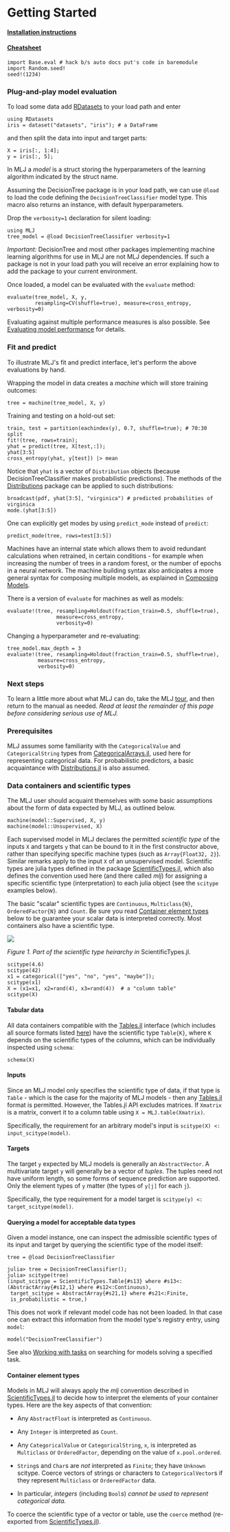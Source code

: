 # Getting Started

#### [Installation instructions](https://github.com/alan-turing-institute/MLJ.jl/blob/master/README.md)

#### [Cheatsheet](mlj_cheatsheet.md)

```@setup doda
import Base.eval # hack b/s auto docs put's code in baremodule
import Random.seed! 
seed!(1234) 
```

### Plug-and-play model evaluation

To load some data add
[RDatasets](https://github.com/JuliaStats/RDatasets.jl) to your load
path and enter
```@repl doda
using RDatasets
iris = dataset("datasets", "iris"); # a DataFrame
```
and then split the data into input and target parts:

```@repl doda
X = iris[:, 1:4];
y = iris[:, 5];
```

In MLJ a *model* is a struct storing the hyperparameters of the
learning algorithm indicated by the struct name.  

Assuming the DecisionTree package is in your load path, we can use
`@load` to load the code defining the `DecisionTreeClassifier` model
type. This macro also returns an instance, with default
hyperparameters. 

Drop the `verbosity=1` declaration for silent loading:

```@repl doda
using MLJ
tree_model = @load DecisionTreeClassifier verbosity=1
```

*Important:* DecisionTree and most other packages implementing machine
learning algorithms for use in MLJ are not MLJ dependencies. If such a
package is not in your load path you will receive an error explaining
how to add the package to your current environment.

Once loaded, a model can be evaluated with the `evaluate` method:

```@repl doda
evaluate(tree_model, X, y, 
         resampling=CV(shuffle=true), measure=cross_entropy, verbosity=0)
```

Evaluating against multiple performance measures is also possible. See
[Evaluating model performance](evaluating_model_performance.md) for details.


### Fit and predict

To illustrate MLJ's fit and predict interface, let's perform the above
evaluations by hand.

Wrapping the model in data creates a *machine* which will store
training outcomes:

```@repl doda
tree = machine(tree_model, X, y)
```

Training and testing on a hold-out set:

```@repl doda
train, test = partition(eachindex(y), 0.7, shuffle=true); # 70:30 split
fit!(tree, rows=train);
yhat = predict(tree, X[test,:]);
yhat[3:5]
cross_entropy(yhat, y[test]) |> mean
```

Notice that `yhat` is a vector of `Distribution` objects (because
DecisionTreeClassifier makes probabilistic predictions). The methods
of the [Distributions](https://github.com/JuliaStats/Distributions.jl)
package can be applied to such distributions:

```@repl doda
broadcast(pdf, yhat[3:5], "virginica") # predicted probabilities of virginica
mode.(yhat[3:5])
```

One can explicitly get modes by using `predict_mode` instead of `predict`:

```@repl doda
predict_mode(tree, rows=test[3:5])
```

Machines have an internal state which allows them to avoid redundant
calculations when retrained, in certain conditions - for example when
increasing the number of trees in a random forest, or the number of
epochs in a neural network. The machine building syntax also
anticipates a more general syntax for composing multiple models, as
explained in [Composing Models](composing_models.md).

There is a version of `evaluate` for machines as well as models:

```@repl doda
evaluate!(tree, resampling=Holdout(fraction_train=0.5, shuffle=true),
                measure=cross_entropy,
                verbosity=0)
```
Changing a hyperparameter and re-evaluating:

```@repl doda
tree_model.max_depth = 3
evaluate!(tree, resampling=Holdout(fraction_train=0.5, shuffle=true),
          measure=cross_entropy,
          verbosity=0)
```

### Next steps

To learn a little more about what MLJ can do, take the MLJ
[tour](https://github.com/alan-turing-institute/MLJ.jl/blob/master/examples/tour/tour.ipynb),
and then return to the manual as needed. *Read at least the remainder
of this page before considering serious use of MLJ.*


### Prerequisites

MLJ assumes some familiarity with the `CategoricalValue` and
`CategoricalString` types from
[CategoricalArrays.jl](https://github.com/JuliaData/CategoricalArrays.jl),
used here for representing categorical data. For probabilistic
predictors, a basic acquaintance with
[Distributions.jl](https://github.com/JuliaStats/Distributions.jl) is
also assumed.


### Data containers and scientific types

The MLJ user should acquaint themselves with some
basic assumptions about the form of data expected by MLJ, as outlined
below. 

```
machine(model::Supervised, X, y) 
machine(model::Unsupervised, X)
```

Each supervised model in MLJ declares the permitted *scientific type*
of the inputs `X` and targets `y` that can be bound to it in the first
constructor above, rather than specifying specific machine types (such
as `Array{Float32, 2}`). Similar remarks apply to the input `X` of an
unsupervised model. Scientific types are julia types defined in the
package
[ScientificTypes.jl](https://github.com/alan-turing-institute/ScientificTypes.jl),
which also defines the convention used here (and there called *mlj*)
for assigning a specific scientific type (interpretation) to each
julia object (see the `scitype` examples below).

The basic "scalar" scientific types are `Continuous`, `Multiclass{N}`,
`OrderedFactor{N}` and `Count`. Be sure you read [Container element
types](@ref) below to be guarantee your scalar data is interpreted
correctly. Most containers also have a scientific
type.


![](scitypes.png)

*Figure 1. Part of the scientific type heirarchy in* ScientificTypes.jl.

```@repl doda
scitype(4.6)
scitype(42)
x1 = categorical(["yes", "no", "yes", "maybe"]);
scitype(x1)
X = (x1=x1, x2=rand(4), x3=rand(4))  # a "column table"
scitype(X)
```

#### Tabular data

All data containers compatible with the
[Tables.jl](https://github.com/JuliaData/Tables.jl) interface (which
includes all source formats listed
[here](https://github.com/queryverse/IterableTables.jl)) have the
scientific type `Table{K}`, where `K` depends on the scientific types
of the columns, which can be individually inspected using `schema`:

```@repl doda
schema(X)
```


#### Inputs

Since an MLJ model only specifies the scientific type of data, if that
type is `Table` - which is the case for the majority of MLJ models -
then any [Tables.jl](https://github.com/JuliaData/Tables.jl) format is
permitted. However, the Tables.jl API excludes matrices. If `Xmatrix`
is a matrix, convert it to a column table using `X =
MLJ.table(Xmatrix)`.

Specifically, the requirement for an arbitrary model's input is `scitype(X)
<: input_scitype(model)`.


#### Targets

The target `y` expected by MLJ models is generally an
`AbstractVector`. A multivariate target `y` will generally be a vector of
*tuples*. The tuples need not have uniform length, so some forms of
sequence prediction are supported. Only the element types of `y`
matter (the types of `y[j]` for each `j`). 

Specifically, the type requirement for a model target is `scitype(y) <:
target_scitype(model)`.

#### Querying a model for acceptable data types 

Given a model instance, one can inspect the admissible scientific
types of its input and target by querying the scientific type of
the model itself:
 
```@setup doda
tree = @load DecisionTreeClassifier
```

```@julia doda
julia> tree = DecisionTreeClassifier();
julia> scitype(tree)
(input_scitype = ScientificTypes.Table{#s13} where #s13<:(AbstractArray{#s12,1} where #s12<:Continuous),
 target_scitype = AbstractArray{#s21,1} where #s21<:Finite,
 is_probabilistic = true,)
```

This does not work if relevant model code has not been loaded. In that
case one can extract this information from the model type's registry
entry, using `model`:

```@repl doda
model("DecisionTreeClassifier")
```

See also [Working with tasks](working_with_tasks.md) on searching for
models solving a specified task.


#### Container element types

Models in MLJ will always apply the *mlj* convention described in
[ScientificTypes.jl](https://github.com/alan-turing-institute/ScientificTypes.jl)
to decide how to interpret the elements of your container types. Here
are the key aspects of that convention:

- Any `AbstractFloat` is interpreted as `Continuous`.

- Any `Integer` is interpreted as `Count`. 

- Any `CategoricalValue` or `CategoricalString`, `x`, is interpreted
  as `Multiclass` or `OrderedFactor`, depending on the value of
  `x.pool.ordered`.
  
- `String`s and `Char`s are *not* interpreted as `Finite`; they have
  `Unknown` scitype. Coerce vectors of strings or characters to
  `CategoricalVector`s if they represent `Multiclass` or
  `OrderedFactor` data.
  
- In particular, *integers* (including `Bool`s) *cannot be used to
  represent categorical data.*
  
To coerce the scientific type of a vector or table, use the `coerce`
method (re-exported from
[ScientificTypes.jl](https://github.com/alan-turing-institute/ScientificTypes.jl)).








